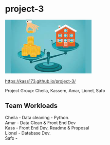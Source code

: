 # project-3

![Games Logo](Images/Cost.jpeg)

https://kass173.github.io/project-3/

Project Group: Cheila, Kassem, Amar, Lionel, Safo

## Team Workloads

Cheila - Data cleaning - Python.  
Amar - Data Clean & Front End Dev  
Kass - Front End Dev, Readme & Proposal  
Lionel - Database Dev.  
Safo - 

